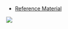 * [Reference Material](https://code.visualstudio.com/learn/collaboration/live-share)

![](https://www.youtube.com/watch?v=A2ceblXTBBc)

